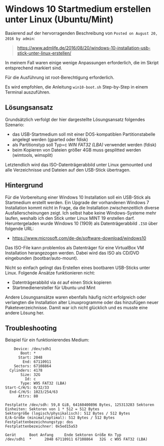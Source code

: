 # Windows 10 Startmedium erstellen unter Linux (Ubuntu/Mint)

Basierend auf der hervorragenden Beschreibung von `Posted on August 20, 2016 by admin`:

> https://www.admlife.de/2016/08/20/windows-10-installation-usb-stick-unter-linux-erstellen/
 
In meinem Fall waren einige wenige Anpassungen erforderlich, die im Skript entsprechend markiert sind.

Für die Ausführung ist root-Berechtigung erforderlich.

Es wird empfohlen, die Anleitung `win10-boot.sh` Step-by-Step in einem Terminal auszuführen.

## Lösungsansatz

Grundsätzlich verfolgt der hier dargestellte Lösungsansatz folgendes Szenario:

- das USB-Startmedium soll mit einer DOS-kompatiblen Partitionstabelle angelegt werden (gparted oder fdisk)
- als Partitionstyp soll Typ=c *WIN FAT32 (LBA)* verwendet werden (fdisk)
- beim Kopieren von Dateien größer 4GB muss gesplitted werden (wimtools, wimsplit)

Letztendlich wird das ISO-Datenträgerabbild unter Linux gemounted und alle Verzeichnisse und Dateien auf den USB-Stick übertragen.

## Hintergrund

Für die Vorbereitung einer Windows 10 Installation soll ein USB-Stick als Startmedium erstellt werden. Ein Upgrade der vorhandenen Windows 7 Installation kommt nicht in Frage, da die Installation zwischenzeitlich diverse Ausfallerscheinungen zeigt. Ich selbst habe keine Windows-Systeme mehr laufen, weshalb ich den Stick unter Linux MINT 19 erstellen darf. Heruntergeladen wurde Windows 10 (1909) als Datenträgerabbild `.ISO` über folgende URL:

- https://www.microsoft.com/de-de/software-download/windows10

Das ISO-File kann problemlos als Datenträger für eine VirtualBox VM Installation herangezogen werden. Dabei wird das ISO als CD/DVD eingebunden (bootbar/auto-mount). 

Nicht so einfach gelingt das Erstellen eines bootbaren USB-Sticks unter Linux. Folgende Ansätze funktionieren nicht:

- Datenträgerabbild via `dd` auf einen Stick kopieren
- Startmedienersteller für Ubuntu und Mint

Andere Lösungsansätze waren ebenfalls häufig nicht erfolgreich oder verlangten die Installation alter Linuxprogramme oder das hinzufügen neuer Paketeverzeichnisse. Damit war ich nicht glücklich und es musste eine andere Lösung her.

## Troubleshooting

Beispiel für ein funktionierendes Medium:

        Device: /dev/sdh1
           Boot: *
          Start: 2048
            End: 67110911
        Sectors: 67108864
      Cylinders: 4178
           Size: 32G
             Id: c
           Type: W95 FAT32 (LBA)
    Start-C/H/S: 0/32/33
      End-C/H/S: 1023/254/63
          Attrs: 80

    Festplatte /dev/sdh: 59,8 GiB, 64160400896 Bytes, 125313283 Sektoren
    Einheiten: Sektoren von 1 * 512 = 512 Bytes
    Sektorgröße (logisch/physikalisch): 512 Bytes / 512 Bytes
    E/A-Größe (minimal/optimal): 512 Bytes / 512 Bytes
    Festplattenbezeichnungstyp: dos
    Festplattenbezeichner: 0x5ed15a53

    Gerät      Boot Anfang     Ende Sektoren Größe Kn Typ
    /dev/sdh1  *      2048 67110911 67108864   32G  c W95 FAT32 (LBA)
